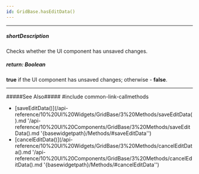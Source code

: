 ```yaml
---
id: GridBase.hasEditData()
---
```

---
##### shortDescription
Checks whether the UI component has unsaved changes.

##### return: Boolean
**true** if the UI component has unsaved changes; otherwise - **false**.

---
#####See Also#####
#include common-link-callmethods
- [saveEditData()](/api-reference/10%20UI%20Widgets/GridBase/3%20Methods/saveEditData().md '/api-reference/10%20UI%20Components/GridBase/3%20Methods/saveEditData().md '{basewidgetpath}/Methods/#saveEditData'')
- [cancelEditData()](/api-reference/10%20UI%20Widgets/GridBase/3%20Methods/cancelEditData().md '/api-reference/10%20UI%20Components/GridBase/3%20Methods/cancelEditData().md '{basewidgetpath}/Methods/#cancelEditData'')